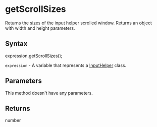 # getScrollSizes

Returns the sizes of the input helper scrolled window. Returns an object with width and height parameters.

## Syntax

expression.getScrollSizes();

`expression` - A variable that represents a [InputHelper](../InputHelper.md) class.

## Parameters

This method doesn't have any parameters.

## Returns

number